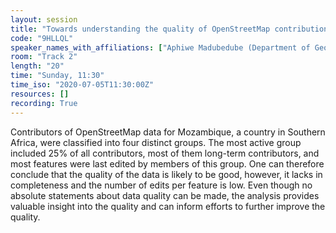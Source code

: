 ```yaml
---
layout: session
title: "Towards understanding the quality of OpenStreetMap contributions: Results of an intrinsic quality assessment of data for Mozambique"
code: "9HLLQL"
speaker_names_with_affiliations: ["Aphiwe Madubedube (Department of Geography, Geoinformatics and Meteorology, University of Pretoria, Pretoria, South Africa)", "Serena Coetzee (Department of Geography, Geoinformatics and Meteorology, University of Pretoria, Pretoria, South Africa)", "Victoria Rautenbach (Department of Geography, Geoinformatics and Meteorology, University of Pretoria, Pretoria, South Africa)"]
room: "Track 2"
length: "20"
time: "Sunday, 11:30"
time_iso: "2020-07-05T11:30:00Z"
resources: []
recording: True
---
```

Contributors of OpenStreetMap data for Mozambique, a country in Southern Africa, were classified into four distinct groups. The most active group included 25% of all contributors, most of them long-term contributors, and most features were last edited by members of this group. One can therefore conclude that the quality of the data is likely to be good, however, it lacks in completeness and the number of edits per feature is low. Even though no absolute statements about data quality can be made, the analysis provides valuable insight into the quality and can inform efforts to further improve the quality.
